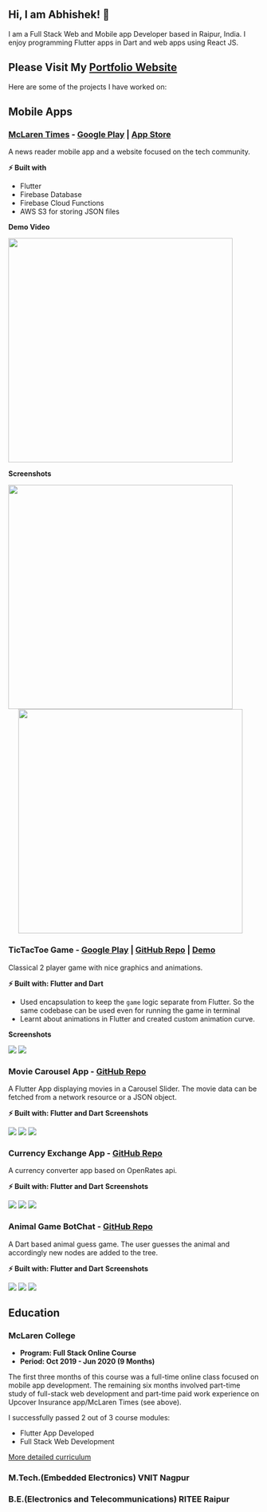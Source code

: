 ## Hi, I am Abhishek! 👋
I am a Full Stack Web and Mobile app Developer based in Raipur, India. I enjoy programming Flutter apps in Dart and web apps using React JS.
## Please Visit My [Portfolio Website](https://sabhishek.com/)
Here are some of the projects I have worked on:
## Mobile Apps
### [McLaren Times](http://mclarentimes.com/) - [Google Play](https://play.google.com/store/apps/details?id=com.mclarencollege.mclarentimesapp) | [App Store](https://apps.apple.com/us/app/id1499247126)
A news reader mobile app and a website focused on the tech community.

**⚡️ Built with**
- Flutter 
- Firebase Database
- Firebase Cloud Functions
- AWS S3 for storing JSON files

**Demo Video**

[<img src="https://raw.githubusercontent.com/McLarenCollege/McLarenCollege/master/screenshots/mclarentimes_demo_thumbnail.png" height="450" />](https://www.youtube.com/watch?v=zSSm7cfpzCY)

**Screenshots**

<img src="https://mclarentimes.com/images/topSection_compressed.png" height="450" /><img src="https://mclarentimes.com/images/suggestion_compressed.png" height="450" style="padding-left:20px"/>


### TicTacToe Game - [Google Play](https://play.google.com/store/apps/details?id=com.abhishekshrivastava78.tictactoe) | [GitHub Repo](https://github.com/sabhishek78/tic_tac_toe_refactoring_starter) | [Demo](https://www.youtube.com/watch?v=G-Sii1demqI)
Classical 2 player game with nice graphics and animations.

**⚡️ Built with: Flutter and Dart**
- Used encapsulation to keep the `game` logic separate from Flutter. So the same codebase can be used even for running the 
game in terminal
- Learnt about animations in Flutter and created custom animation curve.

**Screenshots**

![](https://raw.githubusercontent.com/McLarenCollege/McLarenCollege/master/screenshots/tictactoe_1.png)
![](https://raw.githubusercontent.com/McLarenCollege/McLarenCollege/master/screenshots/tictactoe_2.png)

### Movie Carousel App - [GitHub Repo](https://github.com/sabhishek78/day_5_Movie_Carousal)
A Flutter App displaying movies in a Carousel Slider. The movie data can be fetched from a network resource or a JSON object.

**⚡️ Built with: Flutter and Dart**
**Screenshots**

![](https://github.com/sabhishek78/day_5_Movie_Carousal/blob/master/screenshots/carousel1.png)
![](https://github.com/sabhishek78/day_5_Movie_Carousal/blob/master/screenshots/carousel2.png)
![](https://github.com/sabhishek78/day_5_Movie_Carousal/blob/master/screenshots/carousel3.png)

### Currency Exchange App - [GitHub Repo](https://github.com/sabhishek78/currency_exchange_app)
A currency converter app based on OpenRates api.

**⚡️ Built with: Flutter and Dart**
**Screenshots**

![](https://github.com/sabhishek78/currency_exchange_app/blob/master/screenshots/ce1.png)
![](https://github.com/sabhishek78/currency_exchange_app/blob/master/screenshots/ce2.png)
![](https://github.com/sabhishek78/currency_exchange_app/blob/master/screenshots/ce3.png)

### Animal Game BotChat - [GitHub Repo](https://github.com/sabhishek78/animal_game_botchat)
A Dart based animal guess game. The user guesses the animal and accordingly new nodes are added to the tree.

**⚡️ Built with: Flutter and Dart**
**Screenshots**

![](https://github.com/sabhishek78/animal_game_botchat/blob/master/screenshots/agg1.png)
![](https://github.com/sabhishek78/animal_game_botchat/blob/master/screenshots/agg2.png)
![](https://github.com/sabhishek78/animal_game_botchat/blob/master/screenshots/agg3.png)
## Education
###  McLaren College
- **Program: Full Stack Online Course**
- **Period: Oct 2019 - Jun 2020 (9 Months)**

The first three months of this course was a full-time online class focused on mobile app development. The remaining six months involved part-time study of full-stack web development and part-time paid work experience on Upcover Insurance app/McLaren Times (see above).

I successfully passed 2 out of 3 course modules:
- Flutter App Developed
- Full Stack Web Development

[More detailed curriculum](https://mclarencollege.in/course-curriculum.html)

###  M.Tech.(Embedded Electronics) VNIT Nagpur
###  B.E.(Electronics and Telecommunications) RITEE Raipur


